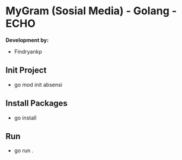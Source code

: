 # MyGram (Sosial Media) - Golang - ECHO

**Development by:** 
- Findryankp

## Init Project
- go mod init absensi

## Install Packages
- go install

## Run
- go run .